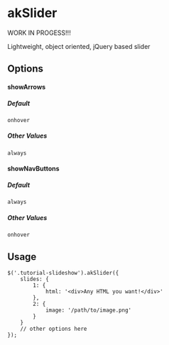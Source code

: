 akSlider
========

WORK IN PROGESS!!!

Lightweight, object oriented, jQuery based slider

Options
-----

#### showArrows
##### Default
	onhover
##### Other Values
	always

#### showNavButtons
##### Default
	always
##### Other Values
	onhover

Usage
-----

	$('.tutorial-slideshow').akSlider({
		slides: {
			1: {
				html: '<div>Any HTML you want!</div>'
			},
			2: {
				image: '/path/to/image.png'
			}
		}
	    // other options here
	});

